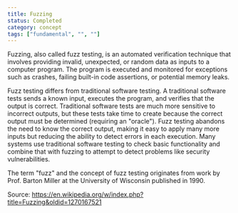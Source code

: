 ```yaml
---
title: Fuzzing
status: Completed
category: concept
tags: ["fundamental", "", ""]
---
```


Fuzzing, also called fuzz testing, is an automated verification technique that involves providing invalid, unexpected, or random data as inputs to a computer program. The program is executed and monitored for exceptions such as crashes, failing built-in code assertions, or potential memory leaks. 

Fuzz testing differs from traditional software testing. A traditional software tests sends a known input, executes the program, and verifies that the output is correct. Traditional software tests are much more sensitive to incorrect outputs, but these tests take time to create because the correct output must be determined (requiring an "oracle"). Fuzz testing abandons the need to know the correct output, making it easy to apply many more inputs but reducing the ability to detect errors in each execution. Many systems use traditional software testing to check basic functionality and combine that with fuzzing to attempt to detect problems like security vulnerabilities.

The term "fuzz" and the concept of fuzz testing originates from work by Prof. Barton Miller at the University of Wisconsin published in 1990.

Source: https://en.wikipedia.org/w/index.php?title=Fuzzing&oldid=1270167521
